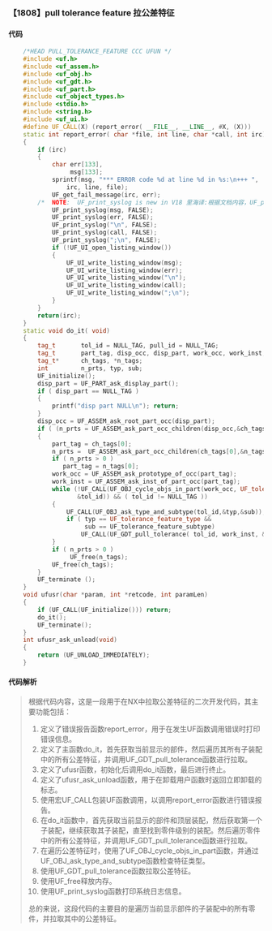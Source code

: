 ### 【1808】pull tolerance feature 拉公差特征

#### 代码

```cpp
    /*HEAD PULL_TOLERANCE_FEATURE CCC UFUN */  
    #include <uf.h>  
    #include <uf_assem.h>  
    #include <uf_obj.h>  
    #include <uf_gdt.h>  
    #include <uf_part.h>  
    #include <uf_object_types.h>  
    #include <stdio.h>  
    #include <string.h>  
    #include <uf_ui.h>  
    #define UF_CALL(X) (report_error( __FILE__, __LINE__, #X, (X)))  
    static int report_error( char *file, int line, char *call, int irc)  
    {  
        if (irc)  
        {  
            char err[133],  
                 msg[133];  
            sprintf(msg, "*** ERROR code %d at line %d in %s:\n+++ ",  
                irc, line, file);  
            UF_get_fail_message(irc, err);  
        /*  NOTE:  UF_print_syslog is new in V18 里海译:根据文档内容，UF_print_syslog是V18版本新增的函数，主要功能是打印系统日志。 */  
            UF_print_syslog(msg, FALSE);  
            UF_print_syslog(err, FALSE);  
            UF_print_syslog("\n", FALSE);  
            UF_print_syslog(call, FALSE);  
            UF_print_syslog(";\n", FALSE);  
            if (!UF_UI_open_listing_window())  
            {  
                UF_UI_write_listing_window(msg);  
                UF_UI_write_listing_window(err);  
                UF_UI_write_listing_window("\n");  
                UF_UI_write_listing_window(call);  
                UF_UI_write_listing_window(";\n");  
            }  
        }  
        return(irc);  
    }  
    static void do_it( void)  
    {  
        tag_t       tol_id = NULL_TAG, pull_id = NULL_TAG;  
        tag_t       part_tag, disp_occ, disp_part, work_occ, work_inst;  
        tag_t*      ch_tags, *n_tags;  
        int         n_prts, typ, sub;  
        UF_initialize();  
        disp_part = UF_PART_ask_display_part();  
        if ( disp_part == NULL_TAG )   
        {   
            printf("disp part NULL\n"); return;   
        }  
        disp_occ = UF_ASSEM_ask_root_part_occ(disp_part);  
        if ( (n_prts = UF_ASSEM_ask_part_occ_children(disp_occ,&ch_tags)) > 0 )  
        {  
            part_tag = ch_tags[0];  
            n_prts =  UF_ASSEM_ask_part_occ_children(ch_tags[0],&n_tags);  
            if ( n_prts > 0 )  
               part_tag = n_tags[0];  
            work_occ = UF_ASSEM_ask_prototype_of_occ(part_tag);  
            work_inst = UF_ASSEM_ask_inst_of_part_occ(part_tag);  
            while (!UF_CALL(UF_OBJ_cycle_objs_in_part(work_occ, UF_tolerance_feature_type,  
                   &tol_id)) && ( tol_id != NULL_TAG ))  
            {  
                UF_CALL(UF_OBJ_ask_type_and_subtype(tol_id,&typ,&sub));  
                if ( typ == UF_tolerance_feature_type &&   
                     sub == UF_tolerance_feature_subtype)  
                    UF_CALL(UF_GDT_pull_tolerance( tol_id, work_inst, &pull_id, TRUE));  
            }  
            if ( n_prts > 0 )  
                 UF_free(n_tags);  
            UF_free(ch_tags);  
        }  
        UF_terminate ();  
    }  
    void ufusr(char *param, int *retcode, int paramLen)  
    {  
        if (UF_CALL(UF_initialize())) return;  
        do_it();  
        UF_terminate();  
    }  
    int ufusr_ask_unload(void)  
    {  
        return (UF_UNLOAD_IMMEDIATELY);  
    }

```

#### 代码解析

> 根据代码内容，这是一段用于在NX中拉取公差特征的二次开发代码，其主要功能包括：
>
> 1. 定义了错误报告函数report_error，用于在发生UF函数调用错误时打印错误信息。
> 2. 定义了主函数do_it，首先获取当前显示的部件，然后遍历其所有子装配中的所有公差特征，并调用UF_GDT_pull_tolerance函数进行拉取。
> 3. 定义了ufusr函数，初始化后调用do_it函数，最后进行终止。
> 4. 定义了ufusr_ask_unload函数，用于在卸载用户函数时返回立即卸载的标志。
> 5. 使用宏UF_CALL包装UF函数调用，以调用report_error函数进行错误报告。
> 6. 在do_it函数中，首先获取当前显示的部件和顶层装配，然后获取第一个子装配，继续获取其子装配，直至找到零件级别的装配。然后遍历零件中的所有公差特征，并调用UF_GDT_pull_tolerance函数进行拉取。
> 7. 在遍历公差特征时，使用了UF_OBJ_cycle_objs_in_part函数，并通过UF_OBJ_ask_type_and_subtype函数检查特征类型。
> 8. 使用UF_GDT_pull_tolerance函数拉取公差特征。
> 9. 使用UF_free释放内存。
> 10. 使用UF_print_syslog函数打印系统日志信息。
>
> 总的来说，这段代码的主要目的是遍历当前显示部件的子装配中的所有零件，并拉取其中的公差特征。
>
